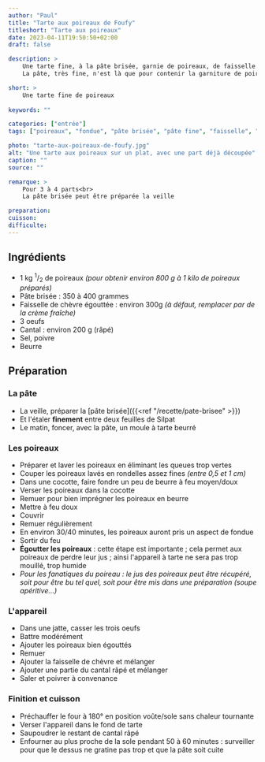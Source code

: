 ```yaml
---
author: "Paul"
title: "Tarte aux poireaux de Foufy"
titleshort: "Tarte aux poireaux"
date: 2023-04-11T19:50:50+02:00
draft: false

description: >
    Une tarte fine, à la pâte brisée, garnie de poireaux, de faisselle de chèvre égouttée et de cantal.<br>
    La pâte, très fine, n'est là que pour contenir la garniture de poireaux, très moelleuse.

short: >
    Une tarte fine de poireaux
    
keywords: ""

categories: ["entrée"]
tags: ["poireaux", "fondue", "pâte brisée", "pâte fine", "faisselle", "chèvre", "fromage", "cantal", "oeufs"]

photo: "tarte-aux-poireaux-de-foufy.jpg"
alt: "Une tarte aux poireaux sur un plat, avec une part déjà découpée"
caption: ""
source: ""

remarque: >
    Pour 3 à 4 parts<br>
    La pâte brisée peut être préparée la veille

preparation: 
cuisson: 
difficulte:
---
```



## Ingrédients
- 1 kg <sup>1</sup>/<sub>2</sub> de poireaux *(pour obtenir environ 800 g à 1 kilo de poireaux préparés)*
- Pâte brisée : 350 à 400 grammes
- Faisselle de chèvre égouttée : environ 300g *(à défaut, remplacer par de la crème fraîche)*
- 3 oeufs
- Cantal : environ 200 g (râpé)
- Sel, poivre
- Beurre
## Préparation
### La pâte
- La veille, préparer la [pâte brisée]({{<ref "/recette/pate-brisee" >}})
- Et l'étaler **finement** entre deux feuilles de Silpat
- Le matin, foncer, avec la pâte, un moule à tarte beurré 
### Les poireaux
- Préparer et laver les poireaux en éliminant les queues trop vertes
- Couper les poireaux lavés en rondelles assez fines *(entre 0,5 et 1 cm)*
- Dans une cocotte, faire fondre un peu de beurre à feu moyen/doux
- Verser les poireaux dans la cocotte
- Remuer pour bien imprégner les poireaux en beurre
- Mettre à feu doux
- Couvrir
- Remuer régulièrement
- En environ 30/40 minutes, les poireaux auront pris un aspect de fondue
- Sortir du feu
- **Égoutter les poireaux** : cette étape est importante ; cela permet aux poireaux de perdre leur jus ; ainsi l'appareil à tarte ne sera pas trop mouillé, trop humide
- *Pour les fanatiques du poireau : le jus des poireaux peut être récupéré, soit pour être bu tel quel, soit pour être mis dans une préparation (soupe apéritive...)*
### L'appareil
- Dans une jatte, casser les trois oeufs
- Battre modérément
- Ajouter les poireaux bien égouttés
- Remuer
- Ajouter la faisselle de chèvre et mélanger
- Ajouter une partie du cantal râpé et mélanger
- Saler et poivrer à convenance
### Finition et cuisson
- Préchauffer le four à 180° en position voûte/sole sans chaleur tournante
- Verser l'appareil dans le fond de tarte
- Saupoudrer le restant de cantal râpé
- Enfourner au plus proche de la sole pendant 50 à 60 minutes : surveiller pour que le dessus ne gratine pas trop et que la pâte soit cuite